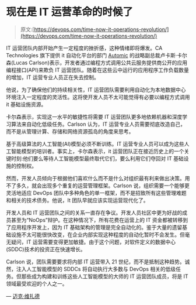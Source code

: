# 现在是 IT 运营革命的时候了

> 原文:[https://devops.com/time-now-it-operations-revolution/](https://devops.com/time-now-it-operations-revolution/)

IT 运营团队内部开始产生一定程度的挫折感，这种情绪即将爆发。CA Technologies 旗下提供 it 自动化平台的部门 [Automic](https://automic.com/) 的战略副总裁卢卡斯·卡尔森(Lucas Carlson)表示，开发者通过编程方式调用公共云服务提供商公开的应用编程接口(API)来欺负 IT 运营团队。随着在这些云中运行的应用程序工作负载数量的增加，IT 运营专业人员正在失去控制。

他说，为了确保他们的持续相关性，IT 运营团队需要利用自动化为本地数据中心环境注入一定程度的灵活性。这将使开发人员不太可能觉得有必要以编程方式调用 it 基础设施资源。

卡尔森表示，实现这一水平的敏捷性将需要 IT 运营团队更多地依赖机器和深度学习算法来自动化低级任务。Carlson 认为，IT 运营专业人员需要彻底改造自己，而不是从管理计算、存储和网络资源孤岛的角度来思考。

基于高级算法的人工智能(AI)模型必须不断训练。IT 运营专业人员可以成为这些人工智能模型的培训者。事实上，卡尔森表示，it 运营团队正在接近历史上的一个关键时刻:他们要么等待人工智能模型最终取代它们，要么利用它们夺回对 IT 基础设施的控制权。

然而，开发人员倾向于根据他们喜欢什么而不是什么对组织最有利来做出决策。用不了多久，就会出现多个重复的运营管理框架。Carlson 说，组织需要一个能够更灵活地适应 DevOps 团队中多种角色的单一框架，而不是招致所有这些管理难题和相关的技术债务。他说，It 团队早就应该实现运营现代化了。

开发人员和 IT 运营团队之间的关系一直存在争议。开发人员社区中更为好战的成员甚至为“NoOps”辩护。在这种情况下，所有花费在运营上的 IT 资金都被转移到了应用程序开发上，因为 IT 基础架构的管理是完全自动化的。鉴于大量的遗留基础设施不太可能很快改变，在企业内部实现这种程度的自动化暂时不会发生。但毫无疑问，IT 运营需要变得更加敏捷。由于这个问题，对软件定义的数据中心(SDDC)技术的投资正在快速增长。

Carlson 说，团队需要要求将内部 IT 运营带入 21 世纪，而不是抵制这种趋势。诚然，注入人工智能模型的 SDDCs 将自动执行大多数与 DevOps 相关的低级任务。但那些成为构建和训练这些人工智能模型的大师的 IT 运营团队成员，将是 IT 领域最受欢迎的个人之一。

— [迈克·维扎德](https://devops.com/author/mike-vizard/)